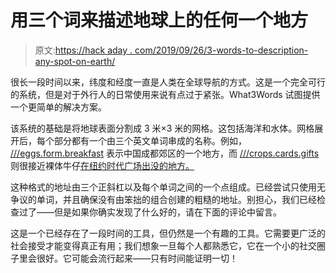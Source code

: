 # 用三个词来描述地球上的任何一个地方

> 原文:[https://hack aday . com/2019/09/26/3-words-to-description-any-spot-on-earth/](https://hackaday.com/2019/09/26/3-words-to-describe-any-spot-on-earth/)

很长一段时间以来，纬度和经度一直是人类在全球导航的方式。这是一个完全可行的系统，但是对于外行人的日常使用来说有点过于紧张。What3Words 试图提供一个更简单的解决方案。

该系统的基础是将地球表面分割成 3 米×3 米的网格。这包括海洋和水体。网格展开后，每个部分都有一个由三个英文单词串成的名称。例如， [///eggs.form.breakfast](https://what3words.com/eggs.form.breakfast) 表示中国成都郊区的一个地方，而 [///crops.cards.gifts](https://what3words.com/crops.cards.gifts) 则很接近裸体牛仔[在纽约时代广场出没的地方。](https://en.wikipedia.org/wiki/Naked_Cowboy#/media/File:Naked_Cowboy_on_Times_Square.jpg)

这种格式的地址由三个正斜杠以及每个单词之间的一个点组成。已经尝试只使用无争议的单词，并且确保没有由笨拙的组合创建的粗糙的地址。别担心，我们已经检查过了——但是如果你确实发现了什么好的，请在下面的评论中留言。

这是一个已经存在了一段时间的工具，但仍然是一个有趣的工具。它需要更广泛的社会接受才能变得真正有用；我们想象一旦每个人都熟悉它，它在一个小的社交圈子里会很好。它可能会流行起来——只有时间能证明一切！